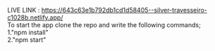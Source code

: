 LIVE LINK : https://643c63e1b792db1cd1d58405--silver-travesseiro-c1028b.netlify.app/                                                                  
To start the app clone the repo and write the following commands;                                                                                               
1."npm install"                                                                                                                                                     
2."npm start"
